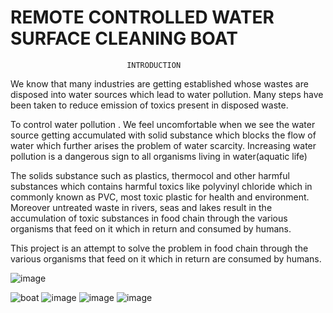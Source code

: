 # REMOTE CONTROLLED WATER SURFACE CLEANING BOAT
                              INTRODUCTION

We know that many industries are getting established whose wastes are disposed into water sources which lead to water pollution. Many steps have been taken to reduce emission of toxics present in disposed waste.

To control water pollution . We feel uncomfortable  when we see the water source getting accumulated with solid substance which blocks the flow of water which further arises the problem of water scarcity. Increasing water pollution is a dangerous sign to all organisms living in water(aquatic life)

The solids substance such as plastics, thermocol and other harmful substances which contains harmful toxics like polyvinyl chloride which in commonly known as PVC, most toxic plastic for health and environment. Moreover untreated waste in rivers, seas and lakes result in the accumulation of toxic substances in food chain through the various organisms that feed on it which in return and consumed by humans.

This project is an attempt to solve the problem in food chain through the various organisms that feed on it which in return are consumed by humans.


![image](https://github.com/akash6629/water-surface-cleaning-boat/assets/99340063/fe47ac23-76d3-4e68-82ba-7f5ed981687c)

![boat](https://github.com/akash6629/water-surface-cleaning-boat/assets/99340063/b2ba101c-3c92-41fb-9e5f-82b121d97439)
![image](https://github.com/akash6629/water-surface-cleaning-boat/assets/99340063/23a809a0-947b-4ee6-b808-61be29c0ea1d)
![image](https://github.com/akash6629/water-surface-cleaning-boat/assets/99340063/fb7a69c2-887b-4f70-953f-6e4163916d2b)
![image](https://github.com/akash6629/water-surface-cleaning-boat/assets/99340063/a391fa35-3bb3-4058-8ebc-c567e587dab3)



